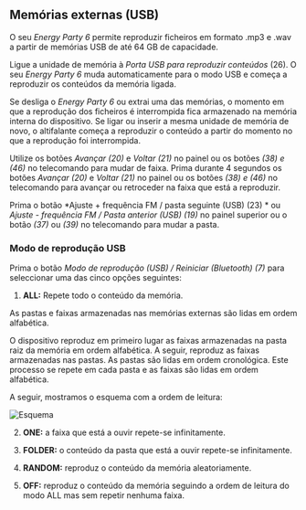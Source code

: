 
## Memórias externas (USB)

O seu *Energy Party 6* permite reproduzir ficheiros em formato .mp3 e .wav a partir de memórias USB de até 64 GB de capacidade.

Ligue a unidade de memória à *Porta USB para reproduzir conteúdos* (26). O seu *Energy Party 6* muda automaticamente para o modo USB e começa a reproduzir os conteúdos da memória ligada.

Se desliga o *Energy Party 6* ou extrai uma das memórias, o momento em que a reprodução dos ficheiros é interrompida fica armazenado na memória interna do dispositivo. Se ligar ou inserir a mesma unidade de memória de novo, o altifalante começa a reproduzir o conteúdo a partir do momento no que a reprodução foi interrompida.

Utilize os botões *Avançar (20)* e *Voltar (21)* no painel ou os botões *(38) e (46)* no telecomando para mudar de faixa. Prima durante 4 segundos os botões *Avançar (20)* e *Voltar (21)* no painel ou os botões *(38) e (46)* no telecomando para avançar ou retroceder na faixa que está a reproduzir.

Prima o botão *Ajuste + frequência FM / pasta seguinte (USB) (23) * ou *Ajuste - frequência FM / Pasta anterior (USB) (19)* no painel superior ou o botão *(37)* ou *(39)* no telecomando para mudar a pasta.

### Modo de reprodução USB

Prima o botão *Modo de reprodução (USB) / Reiniciar (Bluetooth) (7)* para seleccionar uma das cinco opções seguintes:

1) **ALL:** Repete todo o conteúdo da memória. 

As pastas e faixas armazenadas nas memórias externas são lidas em ordem alfabética.

O dispositivo reproduz em primeiro lugar as faixas armazenadas na pasta raiz da memória em ordem alfabética. A seguir, reproduz as faixas armazenadas nas pastas. As pastas são lidas em ordem cronológica. Este processo se repete em cada pasta e as faixas são lidas em ordem alfabética.

   A seguir, mostramos o esquema com a ordem de leitura:

   ![Esquema](http://static.energysistem.com/images/manuals/42260/5492cea8f11f3.jpg)

2) **ONE:** a faixa que está a ouvir repete-se infinitamente.

3) **FOLDER:** o conteúdo da pasta que está a ouvir repete-se infinitamente.

4) **RANDOM:** reproduz o conteúdo da memória aleatoriamente. 

5) **OFF:** reproduz o conteúdo da memória seguindo a ordem de leitura do modo ALL mas sem repetir nenhuma faixa.


